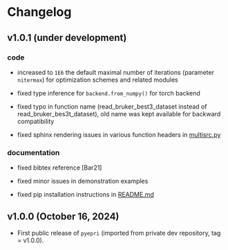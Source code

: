 # Changelog

<!--next-version-placeholder-->

## v1.0.1 (under development)

### code

- increased to `1E6` the default maximal number of iterations
  (parameter `nitermax`) for optimization schemes and related modules

- fixed type inference for `backend.from_numpy()` for torch backend

- fixed typo in function name (read_bruker_best3_dataset instead of
  read_bruker_bes3t_dataset), old name was kept available for backward
  compatibility

- fixed sphinx rendering issues in various function headers in
  [multisrc.py](src/pyepri/multisrc.py)

### documentation

- fixed bibtex reference [Bar21]

- fixed minor issues in demonstration examples

- fixed pip installation instructions in [README.md](README.md)

## v1.0.0 (October 16, 2024)

- First public release of `pyepri` (imported from private dev repository, tag = v1.0.0).
